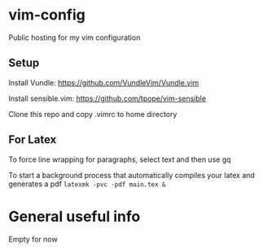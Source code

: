 # vim-config
Public hosting for my vim configuration

## Setup

Install Vundle: https://github.com/VundleVim/Vundle.vim

Install sensible.vim: https://github.com/tpope/vim-sensible

Clone this repo and copy .vimrc to home directory

## For Latex

To force line wrapping for paragraphs, select text and then use gq

To start a background process that automatically compiles your latex and
generates a pdf
`latexmk -pvc -pdf main.tex &`

# General useful info

Empty for now

